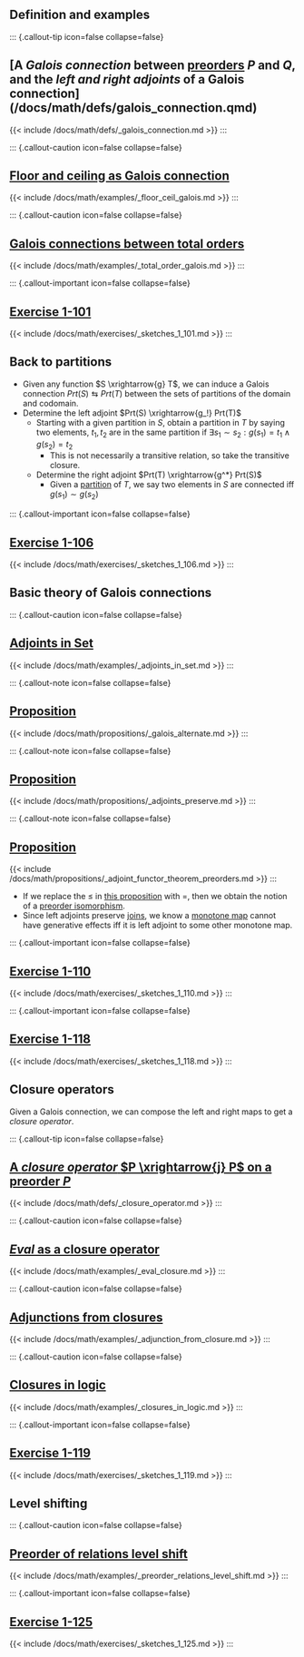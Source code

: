 
## Definition and examples

::: {.callout-tip icon=false collapse=false}
## [A *Galois connection* between [preorders](3.qmd#preorder) $P$ and $Q$, and the *left and right adjoints* of a Galois connection](/docs/math/defs/galois_connection.qmd)
{{< include /docs/math/defs/_galois_connection.md >}}
:::

::: {.callout-caution icon=false collapse=false}
## [Floor and ceiling as Galois connection](/docs/math/examples/floor_ceil_galois.qmd)
{{< include /docs/math/examples/_floor_ceil_galois.md >}}
:::

::: {.callout-caution icon=false collapse=false}
## [Galois connections between total orders](/docs/math/examples/total_order_galois.qmd)
{{< include /docs/math/examples/_total_order_galois.md >}}
:::


::: {.callout-important icon=false collapse=false}
## [Exercise 1-101](/docs/math/exercises/sketches_1_101.qmd)
{{< include /docs/math/exercises/_sketches_1_101.md >}}
:::

## Back to partitions
- Given any function $S \xrightarrow{g} T$, we can induce a Galois connection 
  $Prt(S) \leftrightarrows Prt(T)$ between the sets of partitions of the domain 
  and codomain.
- Determine the left adjoint $Prt(S) \xrightarrow{g_!} Prt(T)$
    - Starting with a given partition in $S$, obtain a partition in $T$ by 
      saying two elements, $t_1,t_2$ are in the same partition if 
      $\exists s_1 \sim s_2: g(s_1)=t_1 \land g(s_2)=t_2$
        - This is not necessarily a transitive relation, so take the transitive 
          closure.
    - Determine the right adjoint $Prt(T) \xrightarrow{g^*} Prt(S)$
        - Given a [partition](/docs/math/defs/partition.qmd) of $T$, we say two elements in 
          $S$ are connected iff $g(s_1) \sim g(s_2)$

::: {.callout-important icon=false collapse=false}
## [Exercise 1-106](/docs/math/exercises/sketches_1_106.qmd)
{{< include /docs/math/exercises/_sketches_1_106.md >}}
:::

## Basic theory of Galois connections

::: {.callout-caution icon=false collapse=false}
## [Adjoints in **Set**](/docs/math/examples/adjoints_in_set.qmd)
{{< include /docs/math/examples/_adjoints_in_set.md >}}
:::

::: {.callout-note icon=false collapse=false}
## [Proposition](/docs/math/propositions/galois_alternate.qmd)
{{< include /docs/math/propositions/_galois_alternate.md >}}
:::

::: {.callout-note icon=false collapse=false}
## [Proposition](/docs/math/propositions/adjoints_preserve.qmd)
{{< include /docs/math/propositions/_adjoints_preserve.md >}}
:::

::: {.callout-note icon=false collapse=false}
## [Proposition](/docs/math/propositions/adjoint_functor_theorem_preorders.qmd)
{{< include /docs/math/propositions/_adjoint_functor_theorem_preorders.md >}}
:::

- If we replace the $\leq$ in [this proposition](#galois-alternate-form) with 
  $=$, then we obtain the notion of a [preorder isomorphism](/docs/math/defs/preorder_isomorphism.qmd).
- Since left adjoints preserve [joins](5.qmd#join), we know a 
  [monotone map](/docs/math/defs/monotone_map.qmd) cannot have generative effects iff it is 
  left adjoint to some other monotone map.


::: {.callout-important icon=false collapse=false}
## [Exercise 1-110](/docs/math/exercises/sketches_1_110.qmd)
{{< include /docs/math/exercises/_sketches_1_110.md >}}
:::

::: {.callout-important icon=false collapse=false}
## [Exercise 1-118](/docs/math/exercises/sketches_1_118.qmd)
{{< include /docs/math/exercises/_sketches_1_118.md >}}
:::

## Closure operators
Given a Galois connection, we can compose the left and right maps to get a 
*closure operator*.

::: {.callout-tip icon=false collapse=false}
## [A *closure operator* $P \xrightarrow{j} P$ on a preorder $P$](/docs/math/defs/closure_operator.qmd)
{{< include /docs/math/defs/_closure_operator.md >}}
:::

::: {.callout-caution icon=false collapse=false}
## [*Eval* as a closure operator](/docs/math/examples/eval_closure.qmd)
{{< include /docs/math/examples/_eval_closure.md >}}
:::

::: {.callout-caution icon=false collapse=false}
## [Adjunctions from closures](/docs/math/examples/adjunction_from_closure.qmd)
{{< include /docs/math/examples/_adjunction_from_closure.md >}}
:::

::: {.callout-caution icon=false collapse=false}
## [Closures in logic](/docs/math/examples/closures_in_logic.qmd)
{{< include /docs/math/examples/_closures_in_logic.md >}}
:::

::: {.callout-important icon=false collapse=false}
## [Exercise 1-119](/docs/math/exercises/sketches_1_119.qmd)
{{< include /docs/math/exercises/_sketches_1_119.md >}}
:::

## Level shifting

::: {.callout-caution icon=false collapse=false}
## [Preorder of relations level shift](/docs/math/examples/preorder_relations_level_shift.qmd)
{{< include /docs/math/examples/_preorder_relations_level_shift.md >}}
:::

::: {.callout-important icon=false collapse=false}
## [Exercise 1-125](/docs/math/exercises/sketches_1_125.qmd)
{{< include /docs/math/exercises/_sketches_1_125.md >}}
:::
